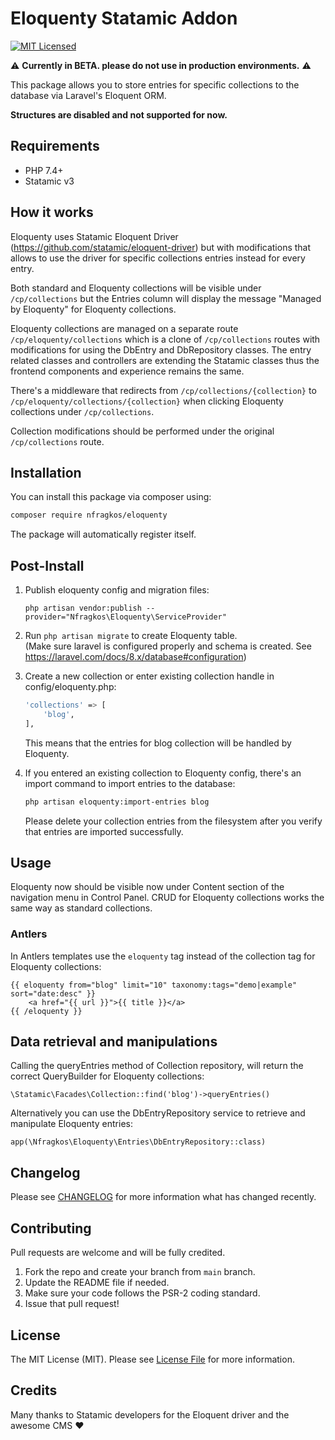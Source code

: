 # Eloquenty Statamic Addon

[![MIT Licensed](https://img.shields.io/badge/license-MIT-brightgreen.svg?style=flat-square)](LICENSE.md)  

:warning: **Currently in BETA. please do not use in production environments.** :warning:

This package allows you to store entries for specific collections to the database via Laravel's Eloquent ORM.

**Structures are disabled and not supported for now.**

## Requirements

- PHP 7.4+
- Statamic v3

## How it works

Eloquenty uses Statamic Eloquent Driver (https://github.com/statamic/eloquent-driver) but with modifications that allows to use the 
driver for specific collections entries instead for every entry. 

Both standard and Eloquenty collections will be visible under `/cp/collections` but the Entries column will display the message 
"Managed by Eloquenty" for Eloquenty collections.

Eloquenty collections are managed on a separate route `/cp/eloquenty/collections` which is a clone of `/cp/collections` routes with 
modifications for using the DbEntry and DbRepository classes. The entry related classes and controllers are extending the Statamic 
classes thus the frontend components and experience remains the same.

There's a middleware that redirects from `/cp/collections/{collection}` to `/cp/eloquenty/collections/{collection}` when clicking 
Eloquenty collections under `/cp/collections`.

Collection modifications should be performed under the original `/cp/collections` route.



## Installation

You can install this package via composer using:

```bash
composer require nfragkos/eloquenty
```

The package will automatically register itself.

## Post-Install

1. Publish eloquenty config and migration files:

    `php artisan vendor:publish --provider="Nfragkos\Eloquenty\ServiceProvider"`


2. Run `php artisan migrate` to create Eloquenty table.  
   (Make sure laravel is configured properly and schema is created. See https://laravel.com/docs/8.x/database#configuration)  


3. Create a new collection or enter existing collection handle in config/eloquenty.php:
    
    ```bash
    'collections' => [
        'blog',
    ],
    ```

    This means that the entries for blog collection will be handled by Eloquenty.


4. If you entered an existing collection to Eloquenty config, there's an import command to import entries to the database:

    ```bash
    php artisan eloquenty:import-entries blog
    ```

   Please delete your collection entries from the filesystem after you verify that entries are imported successfully.

## Usage

Eloquenty now should be visible now under Content section of the navigation menu in Control Panel. CRUD for Eloquenty collections works
the same way as standard collections. 

### Antlers

In Antlers templates use the `eloquenty` tag instead of the collection tag for Eloquenty collections:

```
{{ eloquenty from="blog" limit="10" taxonomy:tags="demo|example" sort="date:desc" }}
    <a href="{{ url }}">{{ title }}</a>
{{ /eloquenty }}
```

## Data retrieval and manipulations

Calling the queryEntries method of Collection repository, will return the correct QueryBuilder for Eloquenty collections:
```
\Statamic\Facades\Collection::find('blog')->queryEntries()
```
Alternatively you can use the DbEntryRepository service to retrieve and manipulate Eloquenty entries:
```
app(\Nfragkos\Eloquenty\Entries\DbEntryRepository::class)
```

## Changelog

Please see [CHANGELOG](CHANGELOG.md) for more information what has changed recently.

## Contributing

Pull requests are welcome and will be fully credited.

1. Fork the repo and create your branch from `main` branch.
3. Update the README file if needed.
5. Make sure your code follows the PSR-2 coding standard.
6. Issue that pull request!

## License

The MIT License (MIT). Please see [License File](LICENSE) for more information.

## Credits
Many thanks to Statamic developers for the Eloquent driver and the awesome CMS :heart:
